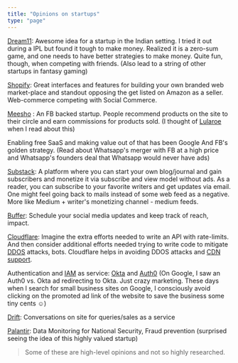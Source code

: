 ```yaml
---
title: "Opinions on startups"
type: "page"
---
```


[Dream11](https://www.dream11.com/): Awesome idea for a startup in the Indian setting. I tried it out during a IPL but found it tough to make money. Realized it is a zero-sum game, and one needs to have better strategies to make money. Quite fun, though, when competing with friends. (Also lead to a string of other startups in fantasy gaming)

[Shopify](https://www.shopify.com/): Great interfaces and features for building your own branded web market-place and standout opposing the get listed on Amazon as a seller. Web-commerce competing with Social Commerce. 

[Meesho](https://meesho.com/) : An FB backed startup. People recommend products on the site to their circle and earn commissions for products sold. (I thought of [Lularoe](https://en.wikipedia.org/wiki/LuLaRoe) when I read about this)

Enabling free SaaS and making value out of that has been Google And FB's golden strategy. (Read about Whatsapp's merger with FB at a high price and Whatsapp's founders deal that Whatsapp would never have ads)

[Substack](https://substack.com/): A platform where you can start your own blog/journal and gain subscribers and monetize it via subscribe and view model without ads. As a reader, you can subscribe to your favorite writers and get updates via email. One might feel going back to mails instead of some web feed as a negative. More like Medium + writer's monetizing channel - medium feeds.

[Buffer](https://buffer.com/): Schedule your social media updates and keep track of reach, impact.

[Cloudflare](https://www.cloudflare.com/): Imagine the extra efforts needed to write an API with rate-limits. And then consider additional efforts needed trying to write code to mitigate [DDOS](https://en.wikipedia.org/wiki/Denial-of-service_attack) attacks, bots. Cloudflare helps in avoiding DDOS attacks and [CDN support](https://en.wikipedia.org/wiki/Content_delivery_network).

Authentication and [IAM](https://en.wikipedia.org/wiki/Identity_management) as service: [Okta](https://www.okta.com/) and [Auth0](https://auth0.com/) (On Google, I saw an Auth0 vs. Okta ad redirecting to Okta. Just crazy marketing. These days when I search for small business sites on Google, I consciously avoid clicking on the promoted ad link of the website to save the business some tiny cents :relaxed:)

[Drift](https://www.drift.com/): Conversations on site for queries/sales as a service

[Palantir](https://www.palantir.com/): Data Monitoring for National Security, Fraud prevention (surprised seeing the idea of this highly valued startup)

> Some of these are high-level opinions and not so highly researched.